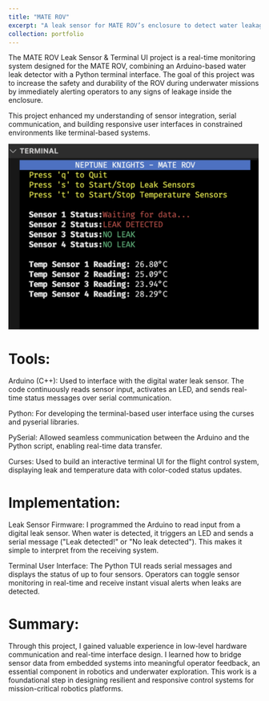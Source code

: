 ```yaml
---
title: "MATE ROV"
excerpt: "A leak sensor for MATE ROV’s enclosure to detect water leakage, improving underwater safety with real-time alerts. Created a terminal user interface to display sensor data on the flight control system for clear, immediate feedback to operators. <br/><img src='/images/leaksensor.png'>"
collection: portfolio
---
```


The MATE ROV Leak Sensor & Terminal UI project is a real-time monitoring system designed for the MATE ROV, combining an Arduino-based water leak detector with a Python terminal interface. The goal of this project was to increase the safety and durability of the ROV during underwater missions by immediately alerting operators to any signs of leakage inside the enclosure.

This project enhanced my understanding of sensor integration, serial communication, and building responsive user interfaces in constrained environments like terminal-based systems.

<img src="/images/leaksensor.png" alt="ROV Leak Sensor and TUI" width="500">

Tools:
===
Arduino (C++): Used to interface with the digital water leak sensor. The code continuously reads sensor input, activates an LED, and sends real-time status messages over serial communication.

Python: For developing the terminal-based user interface using the curses and pyserial libraries.

PySerial: Allowed seamless communication between the Arduino and the Python script, enabling real-time data transfer.

Curses: Used to build an interactive terminal UI for the flight control system, displaying leak and temperature data with color-coded status updates.

Implementation:
===
Leak Sensor Firmware:
I programmed the Arduino to read input from a digital leak sensor. When water is detected, it triggers an LED and sends a serial message ("Leak detected!" or "No leak detected"). This makes it simple to interpret from the receiving system.

Terminal User Interface:
The Python TUI reads serial messages and displays the status of up to four sensors. Operators can toggle sensor monitoring in real-time and receive instant visual alerts when leaks are detected.

Summary:
===
Through this project, I gained valuable experience in low-level hardware communication and real-time interface design. I learned how to bridge sensor data from embedded systems into meaningful operator feedback, an essential component in robotics and underwater exploration. This work is a foundational step in designing resilient and responsive control systems for mission-critical robotics platforms.
